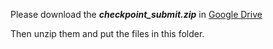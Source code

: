 
Please download the **_checkpoint_submit.zip_** in [Google Drive](https://drive.google.com/drive/folders/1ZqcT_Z3rqEXrTSe3k_WpYpmhHBPAgnCF?usp=sharing)

Then unzip them and put the files in this folder.